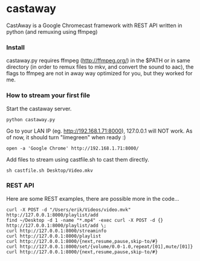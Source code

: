 castaway
========

CastAway is a Google Chromecast framework with REST API written in python (and remuxing using ffmpeg)

### Install

castaway.py requires ffmpeg (http://ffmpeg.org/) in the $PATH or in same directory (in order to remux files to mkv, and convert the sound to aac), the flags to ffmpeg are not in away way optimized for you, but they worked for me.

### How to stream your first file

Start the castaway server.
```
python castaway.py
```
Go to your LAN IP (eg. http://192.168.1.71:8000), 127.0.0.1 will NOT work. As of now, it should turn "limegreen" when ready :)
```
open -a 'Google Chrome' http://192.168.1.71:8000/
```
Add files to stream using castfile.sh to cast them directly.
```
sh castfile.sh Desktop/Video.mkv
```

### REST API

Here are some REST examples, there are possible more in the code...
```
curl -X POST -d "/Users/erik/Videos/video.mvk" http://127.0.0.1:8000/playlist/add
find ~/Desktop -d 1 -name "*.mp4" -exec curl -X POST -d {} http://127.0.0.1:8000/playlist/add \;
curl http://127.0.0.1:8000/streaminfo
curl http://127.0.0.1:8000/playlist
curl http://127.0.0.1:8000/{next,resume,pause,skip-to/#}
curl http://127.0.0.1:8000/set/{volume/0.0-1.0,repeat/[01],mute/[01]}
curl http://127.0.0.1:8000/{next,resume,pause,skip-to/#}
```
